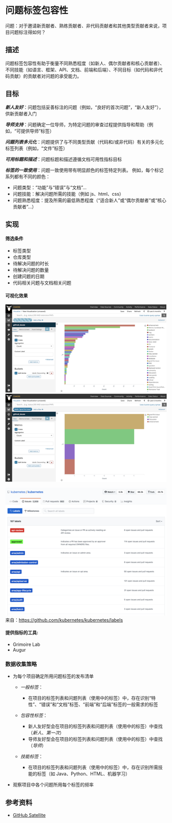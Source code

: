 # 问题标签包容性
问题：对于邀请新贡献者、熟练贡献者、非代码贡献者和其他类型贡献者来说，项目问题标注得如何？


## 描述
问题标签包容性有助于衡量不同熟悉程度（如新人、偶尔贡献者和核心贡献者）、不同技能（如语言、框架、API、文档、前端和后端）、不同目标（如代码和非代码贡献）的贡献者对问题的承受能力。

## 目标

*__新人友好__*：问题包括妥善标注的问题（例如，“良好的首次问题”，“新人友好”），供新贡献者入门

*__导师支持__*：问题确定一位导师，为特定问题的审查过程提供指导和帮助（例如，“可提供导师”标签）

*__问题列表多元化__*：问题提供了与不同类型贡献（代码和/或非代码）有关的多元化标签列表（例如，“文件”标签）

*__可用标题和描述__*：问题标题和描述遵循文档可用性指标目标

*__标签的一致使用__*：问题一致使用带有明显颜色的标签特定列表。 例如，每个标记系列都有不同的颜色：

- 问题类型：“功能”与“错误”与“文档”…
- 问题技能：解决问题所需的技能（例如 js、html、css）
- 问题熟悉程度：提及所需的最低熟悉程度（“适合新人”或“偶尔贡献者”或“核心贡献者”…）

## 实现

#### 筛选条件

- 标签类型
- 仓库类型
- 待解决问题的时长
- 待解决问题的数量
- 创建问题的日期
- 代码相关问题与文档相关问题

#### 可视化效果
![grimoire lab 示例 #1](images/issue-label-inclusivity_grimoire-lab-viz-example1.png) ![grimoire lab 示例 #2](images/issue-label-inclusivity_grimoire-lab-viz-example2.png)


![kubernetes 项目的示例标签](images/issue-label-inclusivity_kubernetes-labels-example.png) 来自：https://github.com/kubernetes/kubernetes/labels

#### 提供指标的工具:
- Grimoire Lab
- Augur

### 数据收集策略

- 为每个项目确定所用问题标签的发布清单
   - *一般标签*：
      - 在项目的标签列表和问题列表（使用中的标签）中，存在识别“特性”、“错误”和“文档”标签、“前端”和“后端”标签的一般需求的标签
   - *包容性标签*：
     - 新人友好型会在项目的标签列表和问题列表（使用中的标签）中查找（*新人*、*第一次*）
     - 导师友好型会在项目的标签列表和问题列表（使用中的标签）中查找（*导师*）

  - *技能标签*：
     - 在项目的标签列表和问题列表（使用中的标签）中，存在识别所需技能的标签（如 Java、Python、HTML、机器学习）

- 观察项目中各个问题所用每个标签的频率

## 参考资料
- [GitHub Satellite](https://githubsatellite.com/)
